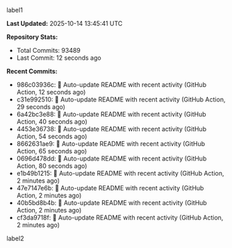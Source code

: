 
label1 
<!-- ACTIVITY_START -->
**Last Updated:** 2025-10-14 13:45:41 UTC

**Repository Stats:**
- Total Commits: 93489
- Last Commit: 12 seconds ago

**Recent Commits:**
- 986c03936c: 🤖 Auto-update README with recent activity (GitHub Action, 12 seconds ago)
- c31e992510: 🤖 Auto-update README with recent activity (GitHub Action, 29 seconds ago)
- 6a42bc3e88: 🤖 Auto-update README with recent activity (GitHub Action, 40 seconds ago)
- 4453e36738: 🤖 Auto-update README with recent activity (GitHub Action, 54 seconds ago)
- 8662631ae9: 🤖 Auto-update README with recent activity (GitHub Action, 65 seconds ago)
- 0696d478dd: 🤖 Auto-update README with recent activity (GitHub Action, 80 seconds ago)
- e1b49b1215: 🤖 Auto-update README with recent activity (GitHub Action, 2 minutes ago)
- 47e7147e6b: 🤖 Auto-update README with recent activity (GitHub Action, 2 minutes ago)
- 40b5bd8b4b: 🤖 Auto-update README with recent activity (GitHub Action, 2 minutes ago)
- cf3da9718f: 🤖 Auto-update README with recent activity (GitHub Action, 2 minutes ago)
<!-- ACTIVITY_END -->

label2
